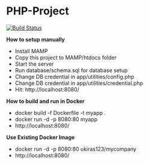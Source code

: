 # PHP-Project  
[![Build Status](https://travis-ci.org/ukiras123/PHP-Project.svg?branch=master)](https://travis-ci.org/ukiras123/PHP-Project/)

**How to setup manually**
- Install MAMP
- Copy this project to MAMP/htdocs folder
- Start the server
- Run database/schema.sql for database setup
- Change DB credential in app/utilities/config.php
- Change DB credential in app/utilities/credential.php
- Hit: http://localhost:8080/

**How to build and run in Docker**
- docker build -f Dockerfile -t myapp .
- docker run -d -p 8080:80 myapp
- http://localhost:8080/

**Use Existing Docker Image**
- docker run -d -p 8080:80 ukiras123/mycompany
- http://localhost:8080/
